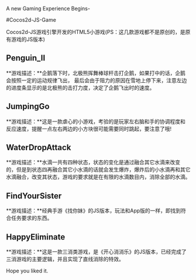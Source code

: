 A new Gaming Experience Begins-

#Cocos2d-JS-Game

Cocos2d-JS游戏引擎开发的HTML5小游戏(PS：这几款游戏都不是原创的，是原有游戏的JS版本)

## Penguin_II
**游戏描述：**企鹅落下时，北极熊挥舞棒球杆击打企鹅，如果打中的话，企鹅会按照一定的运动规律飞出，
最后会由于阻力的原因在雪地上停下来，注意左边的进度条显示的是北极熊的击打力度，决定了企鹅飞出时的速度。
## JumpingGo
**游戏描述：**这是一款虐心的小游戏，考验的是玩家左右脑和手的协调程度和反应速度，提醒一点左右两边的小方块很可能需要同时跳起，要注意了哦!
## WaterDropAttack
**游戏描述：**水滴一共有四种状态，状态的变化是通过融合其它水滴来改变的，但是到状态四再融合其它小水滴的话就会发生爆炸，爆炸后的小水滴再和其它水滴融合，改变其状态，游戏的要求就是在有限的水滴数目内，消除全部的水滴。
## FindYourSister
**游戏描述：**经典手游《找你妹》的JS版本，玩法和App版的一样，即找到符合任务要求的东西。
## HappyEliminate
**游戏描述：**这是一款三消类游戏，是《开心消消乐》的JS版本，已经完成了三消游戏的主要逻辑，并且实现了直线消除的特效。

Hope you liked it.

